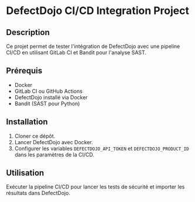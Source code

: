 # DefectDojo CI/CD Integration Project

## Description

Ce projet permet de tester l'intégration de DefectDojo avec une pipeline CI/CD en utilisant GitLab CI et Bandit pour l'analyse SAST.

## Prérequis

- Docker
- GitLab CI ou GitHub Actions
- DefectDojo installé via Docker
- Bandit (SAST pour Python)

## Installation

1. Cloner ce dépôt.
2. Lancer DefectDojo avec Docker.
3. Configurer les variables `DEFECTDOJO_API_TOKEN` et `DEFECTDOJO_PRODUCT_ID` dans les paramètres de la CI/CD.

## Utilisation

Exécuter la pipeline CI/CD pour lancer les tests de sécurité et importer les résultats dans DefectDojo.

